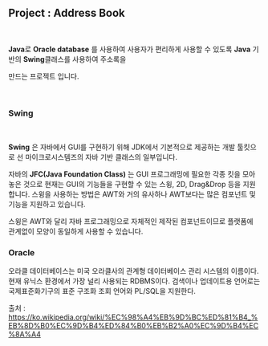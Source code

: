 ## Project : Address Book

<br/>

**Java**로 **Oracle database** 를 사용하여 사용자가 편리하게 사용할 수 있도록 **Java** 기반의 **Swing**클래스를 사용하여 주소록을 

만드는 프로젝트 입니다.

<br/>

### Swing

<br/>

**Swing** 은 자바에서 GUI를 구현하기 위해 JDK에서 기본적으로 제공하는 개발 툴킷으로 선 마이크로시스템즈의 자바 기반 클래스의 일부입니다.


자바의 **JFC(Java Foundation Class)** 는 GUI 프로그래밍에 필요한 각종 킷을 모아놓은 것으로 현재는 GUI의 기능들을 구현할 수 있는 스윙, 2D, Drag&Drop 등을 지원합니다. 스윙을 사용하는 방법은 AWT와 거의 유사하나 AWT보다는 많은 컴포넌트 및 기능을 지원하고 있습니다.

스윙은 AWT와 달리 자바 프로그래밍으로 자체적인 제작된 컴포넌트이므로 플랫폼에 관계없이 모양이 동일하게 사용할 수 있습니다. 

### Oracle

오라클 데이터베이스는 미국 오라클사의 관계형 데이터베이스 관리 시스템의 이름이다. 현재 유닉스 환경에서 가장 널리 사용되는 RDBMS이다. 검색이나 업데이트용 언어로는 국제표준화기구의 표준 구조화 조회 언어와 PL/SQL을 지원한다.

출처 : https://ko.wikipedia.org/wiki/%EC%98%A4%EB%9D%BC%ED%81%B4_%EB%8D%B0%EC%9D%B4%ED%84%B0%EB%B2%A0%EC%9D%B4%EC%8A%A4
